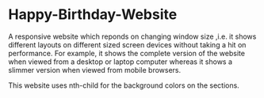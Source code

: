 # Happy-Birthday-Website

A responsive website which reponds on changing window size 
,i.e. it shows different layouts on different sized screen devices without taking a hit on performance.
For example, it shows the complete version of the website when viewed from a desktop or laptop computer whereas it shows a slimmer version when viewed from mobile browsers.

This website uses nth-child for the background colors on the sections.
